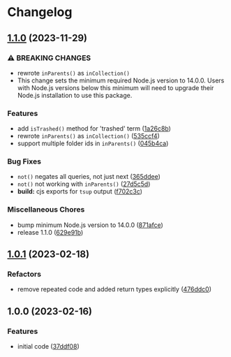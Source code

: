 # Changelog

## [1.1.0](https://github.com/br14n-sol/query-builder-for-driveapi/compare/v1.0.1...v1.1.0) (2023-11-29)


### ⚠ BREAKING CHANGES

* rewrote `inParents()` as `inCollection()`
* This change sets the minimum required Node.js version to 14.0.0. Users with Node.js versions below this minimum will need to upgrade their Node.js installation to use this package.

### Features

* add `isTrashed()` method for 'trashed' term ([1a26c8b](https://github.com/br14n-sol/query-builder-for-driveapi/commit/1a26c8bd815487a05ebab36093aae1a7d355b289))
* rewrote `inParents()` as `inCollection()` ([535ccf4](https://github.com/br14n-sol/query-builder-for-driveapi/commit/535ccf440eaca6070b7bde6b94165fd6142aa18d))
* support multiple folder ids in `inParents()` ([045b4ca](https://github.com/br14n-sol/query-builder-for-driveapi/commit/045b4cab6d7800a3410c88af26d9145b2dbfcd68))


### Bug Fixes

* `not()` negates all queries, not just next ([365ddee](https://github.com/br14n-sol/query-builder-for-driveapi/commit/365ddee24c1c429666e86d6a24891e87626ac008))
* `not()` not working with `inParents()` ([27d5c5d](https://github.com/br14n-sol/query-builder-for-driveapi/commit/27d5c5d18af1e2da0d186352f84cc21abf5dd1e2))
* **build:** cjs exports for `tsup` output ([f702c3c](https://github.com/br14n-sol/query-builder-for-driveapi/commit/f702c3ca3355e8f9d3290baaa07f9d060cc3cc16))


### Miscellaneous Chores

* bump minimum Node.js version to 14.0.0 ([871afce](https://github.com/br14n-sol/query-builder-for-driveapi/commit/871afce30f90e2516fdf37045ae95185b10ebd2c))
* release 1.1.0 ([629e91b](https://github.com/br14n-sol/query-builder-for-driveapi/commit/629e91bc981c653439e25f1a4bc65206bb952232))

## [1.0.1](https://github.com/br14n-sol/Query-Builder-for-DriveAPI/compare/v1.0.0...v1.0.1) (2023-02-18)


### Refactors

* remove repeated code and added return types explicitly ([476ddc0](https://github.com/br14n-sol/Query-Builder-for-DriveAPI/commit/476ddc0c9e55917c100c3b3c8094b37453bbd905))

## 1.0.0 (2023-02-16)


### Features

* initial code ([37ddf08](https://github.com/br14n-sol/Query-Builder-for-DriveAPI/commit/37ddf08a89fe6e75defade873ce58e237ff46905))
